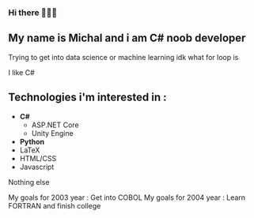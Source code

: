 ### Hi there 🥶🥶🥶
## My name is Michal and i am C# noob developer
Trying to get into data science or machine learning idk what for loop is

I like C# <br>

## Technologies i'm interested in : 
- <strong>C#</strong>
  - ASP.NET Core
  - Unity Engine
- <strong>Python</strong>
- LaTeX
- HTML/CSS
- Javascript

Nothing else

My goals for 2003 year : Get into COBOL
My goals for 2004 year : Learn FORTRAN and finish college
